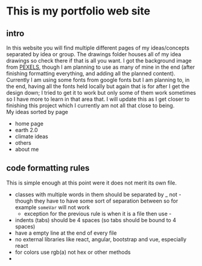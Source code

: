 ﻿# This is my portfolio web site
## intro
In this website you will find multiple different pages of my ideas/concepts separated by idea or group. The drawings folder houses all of my idea drawings so check there if that is all you want. I got the background image from [PEXELS](https://www.pexels.com/), though I am planning to use as many of mine in the end (after finishing formatting everything, and adding all the planned content). Currently I am using some fonts from google fonts but I am planning to, in the end, having all the fonts held locally but again that is for after I get the design down; I tried to get it to work but only some of them work sometimes so I have more to learn in that area that.
I will update this as I get closer to finishing this project which I currently am not all that close to being.  
My ideas sorted by page
 - home page
 - earth 2.0
 - climate ideas
 - others
 - about me

## code formatting rules

This is simple enough at this point were it does not merit its own file.
 - classes with multiple words in them should be separated by _ not - though they have to have some sort of separation between so for example `someVar` will not work 
   - exception for the previous rule is when it is a file then use -
 - indents (tabs) should be 4 spaces (so tabs should be bound to 4 spaces)
 - have a empty line at the end of every file 
 - no external libraries like react, angular, bootstrap and vue, especially react
 - for colors use rgb(a) not hex or other methods
 - 
